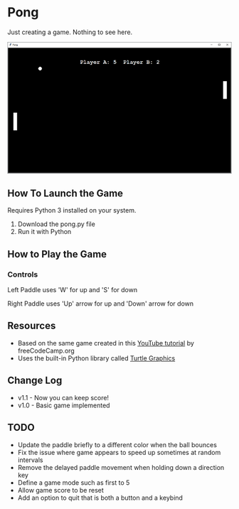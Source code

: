 # Pong

Just creating a game. Nothing to see here.

![screenshot](pong.png)

## How To Launch the Game

Requires Python 3 installed on your system.

1. Download the pong.py file
2. Run it with Python

## How to Play the Game

### Controls

Left Paddle uses 'W' for up and 'S' for down

Right Paddle uses 'Up' arrow for up and 'Down' arrow for down

## Resources
- Based on the same game created in this [YouTube tutorial](https://www.youtube.com/watch?v=XGf2GcyHPhc) by freeCodeCamp.org
- Uses the built-in Python library called [Turtle Graphics](https://docs.python.org/3/library/turtle.html?highlight=title#)

## Change Log

- v1.1 - Now you can keep score!
- v1.0 - Basic game implemented

## TODO

- Update the paddle briefly to a different color when the ball bounces
- Fix the issue where game appears to speed up sometimes at random intervals
- Remove the delayed paddle movement when holding down a direction key
- Define a game mode such as first to 5
- Allow game score to be reset
- Add an option to quit that is both a button and a keybind